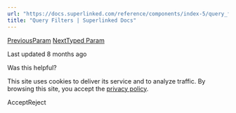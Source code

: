 ```yaml
---
url: "https://docs.superlinked.com/reference/components/index-5/query_filters"
title: "Query Filters | Superlinked Docs"
---
```


[PreviousParam](https://docs.superlinked.com/reference/components/index-5/param) [NextTyped Param](https://docs.superlinked.com/reference/components/index-5/typed_param)

Last updated 8 months ago

Was this helpful?

This site uses cookies to deliver its service and to analyze traffic. By browsing this site, you accept the [privacy policy](https://superlinked.com/policies/privacy-policy).

AcceptReject